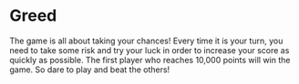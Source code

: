 # Greed
The game is all about taking your chances! Every time it is your turn, you need to take some risk and try your luck in order to increase your score as quickly as possible. The first player who reaches 10,000 points will win the game. So dare to play and beat the others!
